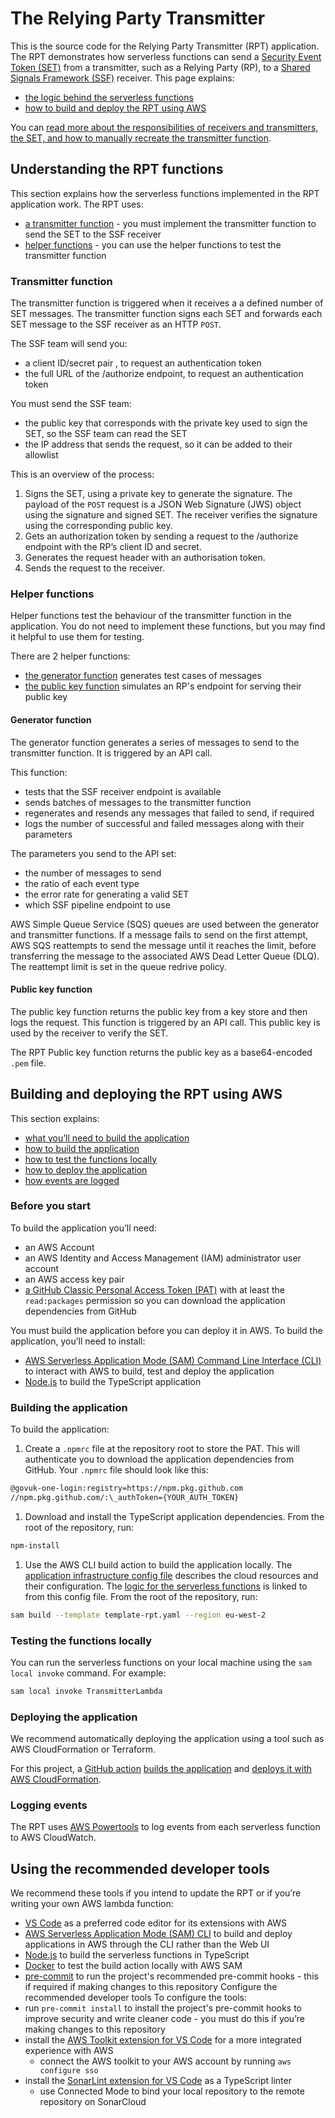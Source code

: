 # The Relying Party Transmitter

This is the source code for the Relying Party Transmitter (RPT) application. The RPT demonstrates how serverless functions can send a [Security Event Token (SET)](https://datatracker.ietf.org/doc/html/rfc8417) from a transmitter, such as a Relying Party (RP), to a [Shared Signals Framework (SSF)](https://sharedsignals.guide/) receiver.
This page explains:

- [the logic behind the serverless functions](#understanding-the-rpt-functions)
- [how to build and deploy the RPT using AWS](#building-and-deploying-the-rpt-using-aws)

You can [read more about the responsibilities of receivers and transmitters, the SET, and how to manually recreate the transmitter function](./receiver_guidance.md).

## Understanding the RPT functions

This section explains how the serverless functions implemented in the RPT application work.
The RPT uses:

- [a transmitter function](#transmitter-function) - you must implement the transmitter function to send the SET to the SSF receiver
- [helper functions](#helper-functions) - you can use the helper functions to test the transmitter function

### Transmitter function

The transmitter function is triggered when it receives a a defined number of SET messages. The transmitter function signs each SET and forwards each SET message to the SSF receiver as an HTTP `POST`.

The SSF team will send you:

- a client ID/secret pair , to request an authentication token
- the full URL of the /authorize endpoint, to request an authentication token

You must send the SSF team:

- the public key that corresponds with the private key used to sign the SET, so the SSF team can read the SET
- the IP address that sends the request, so it can be added to their allowlist

This is an overview of the process:

1. Signs the SET, using a private key to generate the signature. The payload of the `POST` request is a JSON Web Signature (JWS) object using the signature and signed SET. The receiver verifies the signature using the corresponding public key.
1. Gets an authorization token by sending a request to the /authorize endpoint with the RP’s client ID and secret.
1. Generates the request header with an authorisation token.
1. Sends the request to the receiver.

### Helper functions

Helper functions test the behaviour of the transmitter function in the application. You do not need to implement these functions, but you may find it helpful to use them for testing.

There are 2 helper functions:

- [the generator function](#generator-function) generates test cases of messages
- [the public key function](#public-key-function) simulates an RP's endpoint for serving their public key

#### Generator function

The generator function generates a series of messages to send to the transmitter function. It is triggered by an API call.

This function:

- tests that the SSF receiver endpoint is available
- sends batches of messages to the transmitter function
- regenerates and resends any messages that failed to send, if required
- logs the number of successful and failed messages along with their parameters

The parameters you send to the API set:

- the number of messages to send
- the ratio of each event type
- the error rate for generating a valid SET
- which SSF pipeline endpoint to use

AWS Simple Queue Service (SQS) queues are used between the generator and transmitter functions. If a message fails to send on the first attempt, AWS SQS reattempts to send the message until it reaches the limit, before transferring the message to the associated AWS Dead Letter Queue (DLQ). The reattempt limit is set in the queue redrive policy.

#### Public key function

The public key function returns the public key from a key store and then logs the request. This function is triggered by an API call. This public key is used by the receiver to verify the SET.

The RPT Public key function returns the public key as a base64-encoded `.pem` file.

## Building and deploying the RPT using AWS

This section explains:

- [what you’ll need to build the application](#before-you-start)
- [how to build the application](#building-the-application)
- [how to test the functions locally](#testing-the-functions-locally)
- [how to deploy the application](#deploying-the-application)
- [how events are logged](#logging-events)

### Before you start

To build the application you’ll need:

- an AWS Account
- an AWS Identity and Access Management (IAM) administrator user account
- an AWS access key pair
- [a GitHub Classic Personal Access Token (PAT)](https://docs.github.com/en/authentication/keeping-your-account-and-data-secure/managing-your-personal-access-tokens) with at least the `read:packages` permission so you can download the application dependencies from GitHub

You must build the application before you can deploy it in AWS. To build the application, you’ll need to install:

- [AWS Serverless Application Mode (SAM) Command Line Interface (CLI)](https://docs.aws.amazon.com/serverless-application-model/latest/developerguide/serverless-sam-cli-install.html) to interact with AWS to build, test and deploy the application
- [Node.js](https://nodejs.org/en/download/current) to build the TypeScript application

### Building the application

To build the application:

1. Create a `.npmrc` file at the repository root to store the PAT. This will authenticate you to download the application dependencies from GitHub. Your `.npmrc` file should look like this:

```bash
@govuk-one-login:registry=https://npm.pkg.github.com
//npm.pkg.github.com/:\_authToken={YOUR_AUTH_TOKEN}
```

1. Download and install the TypeScript application dependencies. From the root of the repository, run:

```bash
npm-install
```

1. Use the AWS CLI build action to build the application locally. The [application infrastructure config file](template-rpt.yaml) describes the cloud resources and their configuration. The [logic for the serverless functions](/src/lambdas/) is linked to from this config file. From the root of the repository, run:

```bash
sam build --template template-rpt.yaml --region eu-west-2
```

### Testing the functions locally

You can run the serverless functions on your local machine using the `sam local invoke` command. For example:

```bash
sam local invoke TransmitterLambda
```

### Deploying the application

We recommend automatically deploying the application using a tool such as AWS CloudFormation or Terraform.

For this project, a [GitHub action](.github/workflows/deploy-branch.yaml) [builds the application](.github/workflows/build.yaml) and [deploys it with AWS CloudFormation](.github/workflows/deploy-to-aws.yaml).

### Logging events

The RPT uses [AWS Powertools](https://github.com/aws-powertools/powertools-lambda-typescript) to log events from each serverless function to AWS CloudWatch.

## Using the recommended developer tools

We recommend these tools if you intend to update the RPT or if you’re writing your own AWS lambda function:

- [VS Code](https://code.visualstudio.com/download) as a preferred code editor for its extensions with AWS
- [AWS Serverless Application Mode (SAM) CLI](https://docs.aws.amazon.com/serverless-application-model/latest/developerguide/serverless-sam-cli-install.html) to build and deploy applications in AWS through the CLI rather than the Web UI
- [Node.js](https://nodejs.org/en/) to build the serverless functions in TypeScript
- [Docker](https://docs.docker.com/desktop/) to test the build action locally with AWS SAM
- [pre-commit](https://pre-commit.com) to run the project's recommended pre-commit hooks - this if required if making changes to this repository
  Configure the recommended developer tools
  To configure the tools:
- run `pre-commit install` to install the project's pre-commit hooks to improve security and write cleaner code - you must do this if you’re making changes to this repository
- install the [AWS Toolkit extension for VS Code](https://docs.aws.amazon.com/toolkit-for-vscode/latest/userguide/welcome.html) for a more integrated experience with AWS
  - connect the AWS toolkit to your AWS account by running `aws configure sso`
- install the [SonarLint extension for VS Code](https://marketplace.visualstudio.com/items?itemName=SonarSource.sonarlint-vscode) as a TypeScript linter
  - use Connected Mode to bind your local repository to the remote repository on SonarCloud
